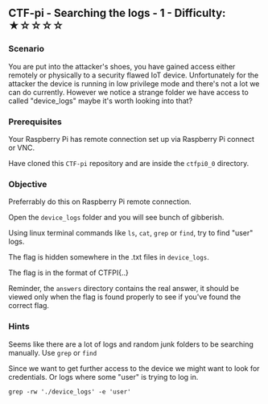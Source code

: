 ## CTF-pi - Searching the logs - 1 - Difficulty: ★☆☆☆☆

### Scenario

You are put into the attacker's shoes, you have gained access either remotely or physically to a security flawed IoT device. Unfortunately for the attacker the device is running in low privilege
mode and there's not a lot we can do currently. However we notice a strange folder we have access to called "device_logs" maybe it's worth looking into that?

### Prerequisites

Your Raspberry Pi has remote connection set up via Raspberry Pi connect or VNC.

Have cloned this `CTF-pi` repository and are inside the `ctfpi0_0` directory.

### Objective

Preferrably do this on Raspberry Pi remote connection.

Open the `device_logs` folder and you will see bunch of gibberish.

Using linux terminal commands like `ls`, `cat`, `grep` or `find`, try to find "user" logs.

The flag is hidden somewhere in the .txt files in `device_logs`.

The flag is in the format of CTFPI{..}

Reminder, the `answers` directory contains the real answer, it should be viewed only when the flag is found properly to see if you've found the correct flag.

### **Hints**

Seems like there are a lot of logs and random junk folders to be searching manually. Use `grep` or `find` 

Since we want to get further access to the device we might want to look for credentials. Or logs where some "user" is trying to log in.

`grep -rw './device_logs' -e 'user'`
